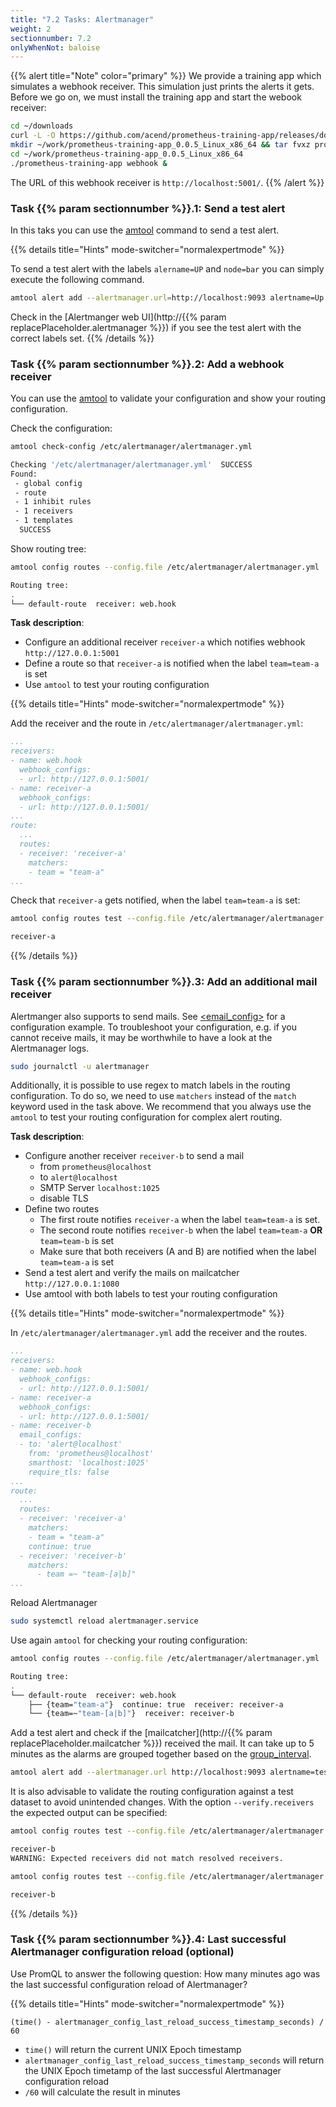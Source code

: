 ```yaml
---
title: "7.2 Tasks: Alertmanager"
weight: 2
sectionnumber: 7.2
onlyWhenNot: baloise
---
```


{{% alert title="Note" color="primary" %}}
We provide a training app which simulates a webhook receiver. This simulation just prints the alerts it gets. Before we go on, we must install the training app and start the webook receiver:

```bash
cd ~/downloads
curl -L -O https://github.com/acend/prometheus-training-app/releases/download/v0.0.5/prometheus-training-app_0.0.5_Linux_x86_64.tar.gz
mkdir ~/work/prometheus-training-app_0.0.5_Linux_x86_64 && tar fvxz prometheus-training-app_0.0.5_Linux_x86_64.tar.gz -C $_
cd ~/work/prometheus-training-app_0.0.5_Linux_x86_64
./prometheus-training-app webhook &
```

The URL of this webhook receiver is `http://localhost:5001/`.
{{% /alert %}}

### Task {{% param sectionnumber %}}.1: Send a test alert

In this taks you can use the [amtool](https://github.com/prometheus/alertmanager#amtool) command to send a test alert.

{{% details title="Hints" mode-switcher="normalexpertmode" %}}

To send a test alert with the labels `alername=UP` and `node=bar` you can simply execute the following command.

```bash
amtool alert add --alertmanager.url=http://localhost:9093 alertname=Up node=bar
```

Check in the [Alertmanger web UI](http://{{% param replacePlaceholder.alertmanager %}}) if you see the test alert with the correct labels set.
{{% /details %}}

### Task {{% param sectionnumber %}}.2: Add a webhook receiver

You can use the [amtool](https://github.com/prometheus/alertmanager#amtool) to validate your configuration and show your routing configuration.

Check the configuration:

```bash
amtool check-config /etc/alertmanager/alertmanager.yml
```

```bash
Checking '/etc/alertmanager/alertmanager.yml'  SUCCESS
Found:
 - global config
 - route
 - 1 inhibit rules
 - 1 receivers
 - 1 templates
  SUCCESS
```

Show routing tree:

```bash
amtool config routes --config.file /etc/alertmanager/alertmanager.yml
```

```bash
Routing tree:
.
└── default-route  receiver: web.hook
```

**Task description**:

* Configure an additional receiver `receiver-a` which notifies webhook `http://127.0.0.1:5001`
* Define a route so that `receiver-a` is notified when the label `team=team-a` is set
* Use `amtool` to test your routing configuration

{{% details title="Hints" mode-switcher="normalexpertmode" %}}

Add the receiver and the route in `/etc/alertmanager/alertmanager.yml`:

```yaml
...
receivers:
- name: web.hook
  webhook_configs:
  - url: http://127.0.0.1:5001/
- name: receiver-a
  webhook_configs:
  - url: http://127.0.0.1:5001/
...
route:
  ...
  routes:
  - receiver: 'receiver-a'
    matchers:
    - team = "team-a"
...
```

Check that `receiver-a` gets notified, when the label `team=team-a` is set:

```bash
amtool config routes test --config.file /etc/alertmanager/alertmanager.yml team=team-a
```

```bash
receiver-a
```

{{% /details %}}

### Task {{% param sectionnumber %}}.3: Add an additional mail receiver

Alertmanger also supports to send mails. See [<email_config>](https://prometheus.io/docs/alerting/latest/configuration/#email_config) for a configuration example. To troubleshoot your configuration, e.g. if you cannot receive mails, it may be worthwhile to have a look at the Alertmanager logs.

```bash
sudo journalctl -u alertmanager
```

Additionally, it is possible to use regex to match labels in the routing configuration. To do so, we need to use `matchers` instead of the `match` keyword used in the task above. We recommend that you always use the `amtool` to test your routing configuration for complex alert routing.

**Task description**:

* Configure another receiver `receiver-b` to send a mail
  * from `prometheus@localhost`
  * to `alert@localhost`
  * SMTP Server `localhost:1025`
  * disable TLS
* Define two routes
  * The first route notifies `receiver-a` when the label `team=team-a` is set.
  * The second route notifies `receiver-b` when the label `team=team-a` **OR** `team=team-b` is set
  * Make sure that both receivers (A and B) are notified when the label `team=team-a` is set
* Send a test alert and verify the mails on mailcatcher `http://127.0.0.1:1080`
* Use amtool with both labels to test your routing configuration

{{% details title="Hints" mode-switcher="normalexpertmode" %}}

In `/etc/alertmanager/alertmanager.yml` add the receiver and the routes.

```yaml
...
receivers:
- name: web.hook
  webhook_configs:
  - url: http://127.0.0.1:5001/
- name: receiver-a
  webhook_configs:
  - url: http://127.0.0.1:5001/
- name: receiver-b
  email_configs:
  - to: 'alert@localhost'
    from: 'prometheus@localhost'
    smarthost: 'localhost:1025'
    require_tls: false
...
route:
  ...
  routes:
  - receiver: 'receiver-a'
    matchers:
    - team = "team-a"
    continue: true
  - receiver: 'receiver-b'
    matchers:
      - team =~ "team-[a|b]"
...
```

Reload Alertmanager
```bash
sudo systemctl reload alertmanager.service
```

Use again `amtool` for checking your routing configuration:

```bash
amtool config routes --config.file /etc/alertmanager/alertmanager.yml
```

```bash
Routing tree:
.
└── default-route  receiver: web.hook
    ├── {team="team-a"}  continue: true  receiver: receiver-a
    └── {team=~"team-[a|b]"}  receiver: receiver-b
```

Add a test alert and check if the [mailcatcher](http://{{% param replacePlaceholder.mailcatcher %}}) received the mail. It can take up to 5 minutes as the alarms are grouped together based on the [group_interval](https://prometheus.io/docs/alerting/latest/configuration/#route).

```bash
amtool alert add --alertmanager.url http://localhost:9093 alertname=test team=team-a
```

It is also advisable to validate the routing configuration against a test dataset to avoid unintended changes. With the option `--verify.receivers` the expected output can be specified:

```bash
amtool config routes test --config.file /etc/alertmanager/alertmanager.yml --verify.receivers=receiver-a team=team-b
```

```bash
receiver-b
WARNING: Expected receivers did not match resolved receivers.
```

```bash
amtool config routes test --config.file /etc/alertmanager/alertmanager.yml --verify.receivers=receiver-b team=team-b
```

```bash
receiver-b
```

{{% /details %}}

### Task {{% param sectionnumber %}}.4: Last successful Alertmanager configuration reload (optional)

Use PromQL to answer the following question: How many minutes ago was the last successful configuration reload of Alertmanager?

{{% details title="Hints" mode-switcher="normalexpertmode" %}}

```promql
(time() - alertmanager_config_last_reload_success_timestamp_seconds) / 60
```

* `time()` will return the current UNIX Epoch timestamp
* `alertmanager_config_last_reload_success_timestamp_seconds` will return the UNIX Epoch timetamp of the last successful Alertmanager configuration reload
* `/60` will calculate the result in minutes
